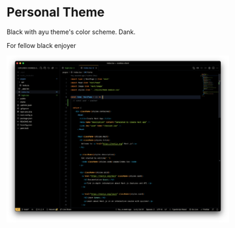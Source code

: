 # Personal Theme

Black with ayu theme's color scheme. Dank.

For fellow black enjoyer

![alt text](./images/sample.png)
